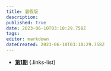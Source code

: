 ```yaml
---
title: 暑假版
description: 
published: true
date: 2023-06-10T03:10:29.758Z
tags: 
editor: markdown
dateCreated: 2023-06-10T03:10:29.758Z
---
```


- [**第1期**](./summerbreak/1.md)
{.links-list}
